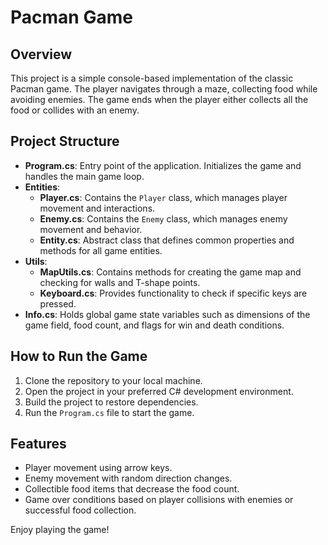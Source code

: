 # Pacman Game

## Overview
This project is a simple console-based implementation of the classic Pacman game. The player navigates through a maze, collecting food while avoiding enemies. The game ends when the player either collects all the food or collides with an enemy.

## Project Structure
- **Program.cs**: Entry point of the application. Initializes the game and handles the main game loop.
- **Entities**:
  - **Player.cs**: Contains the `Player` class, which manages player movement and interactions.
  - **Enemy.cs**: Contains the `Enemy` class, which manages enemy movement and behavior.
  - **Entity.cs**: Abstract class that defines common properties and methods for all game entities.
- **Utils**:
  - **MapUtils.cs**: Contains methods for creating the game map and checking for walls and T-shape points.
  - **Keyboard.cs**: Provides functionality to check if specific keys are pressed.
- **Info.cs**: Holds global game state variables such as dimensions of the game field, food count, and flags for win and death conditions.

## How to Run the Game
1. Clone the repository to your local machine.
2. Open the project in your preferred C# development environment.
3. Build the project to restore dependencies.
4. Run the `Program.cs` file to start the game.

## Features
- Player movement using arrow keys.
- Enemy movement with random direction changes.
- Collectible food items that decrease the food count.
- Game over conditions based on player collisions with enemies or successful food collection.

Enjoy playing the game!
